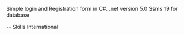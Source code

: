 Simple login and Registration form in C#. 
.net version 5.0
Ssms 19 for database 


-- Skills International 
